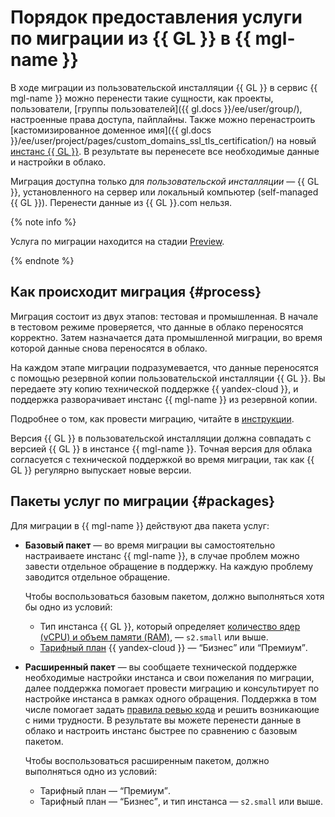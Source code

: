 # Порядок предоставления услуги по миграции из {{ GL }} в {{ mgl-name }}

В ходе миграции из пользовательской инсталляции {{ GL }} в сервис {{ mgl-name }} можно перенести такие сущности, как проекты, пользователи, [группы пользователей]({{ gl.docs }}/ee/user/group/), настроенные права доступа, пайплайны. Также можно перенастроить [кастомизированное доменное имя]({{ gl.docs }}/ee/user/project/pages/custom_domains_ssl_tls_certification/) на новый [инстанс {{ GL }}](index.md#instance). В результате вы перенесете все необходимые данные и настройки в облако.

Миграция доступна только для _пользовательской инсталляции_ — {{ GL }}, установленного на сервер или локальный компьютер (self-managed {{ GL }}). Перенести данные из {{ GL }}.com нельзя.

{% note info %}

Услуга по миграции находится на стадии [Preview](../../overview/concepts/launch-stages.md).

{% endnote %}

## Как происходит миграция {#process}

Миграция состоит из двух этапов: тестовая и промышленная. В начале в тестовом режиме проверяется, что данные в облако переносятся корректно. Затем назначается дата промышленной миграции, во время которой данные снова переносятся в облако.

На каждом этапе миграции подразумевается, что данные переносятся с помощью резервной копии пользовательской инсталляции {{ GL }}. Вы передаете эту копию технической поддержке {{ yandex-cloud }}, и поддержка разворачивает инстанс {{ mgl-name }} из резервной копии.

Подробнее о том, как провести миграцию, читайте в [инструкции](../operations/instance/migration.md).

Версия {{ GL }} в пользовательской инсталляции должна совпадать с версией {{ GL }} в инстансе {{ mgl-name }}. Точная версия для облака согласуется с технической поддержкой во время миграции, так как {{ GL }} регулярно выпускает новые версии.

## Пакеты услуг по миграции {#packages}

Для миграции в {{ mgl-name }} действуют два пакета услуг:

* **Базовый пакет** — во время миграции вы самостоятельно настраиваете инстанс {{ mgl-name }}, в случае проблем можно завести отдельное обращение в поддержку. На каждую проблему заводится отдельное обращение.

   Чтобы воспользоваться базовым пакетом, должно выполняться хотя бы одно из условий:

   * Тип инстанса {{ GL }}, который определяет [количество ядер (vCPU) и объем памяти (RAM)](../../compute/concepts/vm-platforms.md), — `s2.small` или выше.
   * [Тарифный план](https://yandex.cloud/ru/support) {{ yandex-cloud }} — <q>Бизнес</q> или <q>Премиум</q>.

* **Расширенный пакет** — вы сообщаете технической поддержке необходимые настройки инстанса и свои пожелания по миграции, далее поддержка помогает провести миграцию и консультирует по настройке инстанса в рамках одного обращения. Поддержка в том числе помогает задать [правила ревью кода](approval-rules.md) и решить возникающие с ними трудности. В результате вы можете перенести данные в облако и настроить инстанс быстрее по сравнению с базовым пакетом.

   Чтобы воспользоваться расширенным пакетом, должно выполняться одно из условий:

   * Тарифный план — <q>Премиум</q>.
   * Тарифный план — <q>Бизнес</q>, и тип инстанса — `s2.small` или выше.
